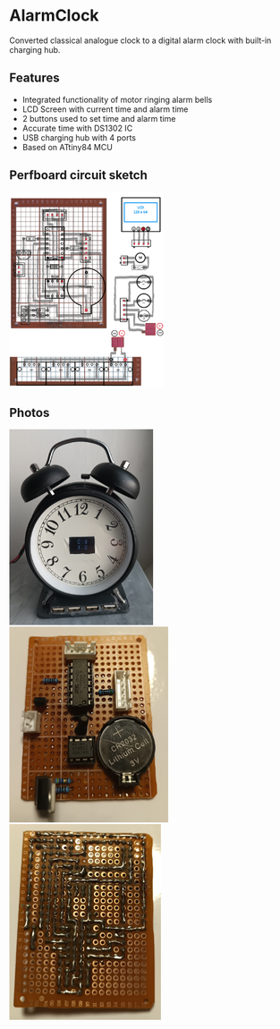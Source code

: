 # AlarmClock

Converted classical analogue clock to a digital alarm clock with built-in charging hub.

## Features
- Integrated functionality of motor ringing alarm bells
- LCD Screen with current time and alarm time
- 2 buttons used to set time and alarm time
- Accurate time with DS1302 IC
- USB charging hub with 4 ports
- Based on ATtiny84 MCU

## Perfboard circuit sketch
<img src="./images/PerfCircuitAlarmClock.PNG" height="350">

## Photos
<img src="./images/AlarmFinal.jpg" height="350">
<img src="./images/AlarmPerfFront.jpg" height="350">
<img src="./images/AlarmPerfBack.jpg" height="350">
